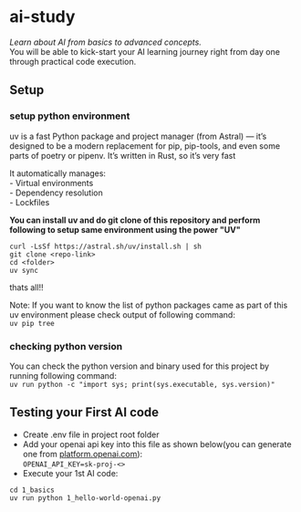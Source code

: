 # ai-study

*Learn about AI from basics to advanced concepts.*  
You will be able to kick-start your AI learning journey right from day one through practical code execution.

## Setup

### setup python environment

uv is a fast Python package and project manager (from Astral) — it’s designed to be a modern replacement for pip, pip-tools, and even some parts of poetry or pipenv. It’s written in Rust, so it’s very fast

It automatically manages:  
    - Virtual environments  
    - Dependency resolution  
    - Lockfiles  

**You can install uv and do git clone of this repository and perform following to setup same environment using the power "UV"**
```
curl -LsSf https://astral.sh/uv/install.sh | sh
git clone <repo-link>
cd <folder>
uv sync 
```
thats all!!

Note: 
If you want to know the list of python packages came as part of this uv environment please check output of following command:  
```uv pip tree```

### checking python version
You can check the python version and binary used for this project by running following command:  
```uv run python -c "import sys; print(sys.executable, sys.version)"```  

## Testing your First AI code

* Create .env file in project root folder
* Add your openai api key into this file as shown below(you can generate one from [platform.openai.com](http://platform.openai.com/)):  
```OPENAI_API_KEY=sk-proj-<>```
* Execute your 1st AI code:
```
cd 1_basics
uv run python 1_hello-world-openai.py
```


